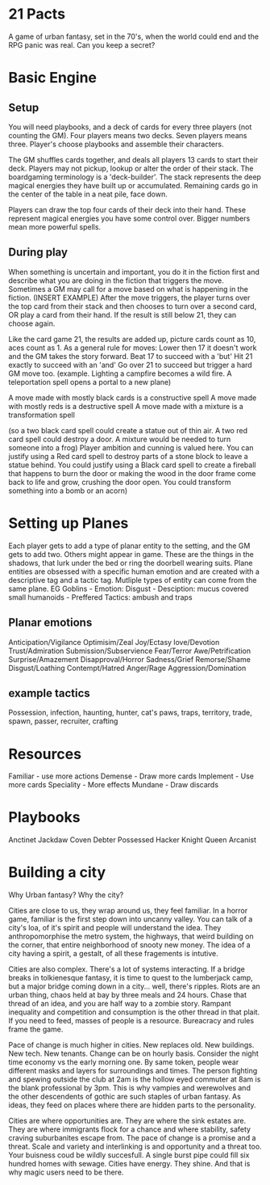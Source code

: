 # 21 Pacts

A game of urban fantasy, set in the 70's, when the world could end and the RPG panic was real.
Can you keep a secret?

# Basic Engine
## Setup
You will need playbooks, and a deck of cards for every three players (not counting the GM). Four players means two decks. Seven players means three.
Player's choose playbooks and assemble their characters.

The GM shuffles cards together, and deals all players 13 cards to start their deck.
Players may not pickup, lookup or alter the order of their stack. The boardgaming terminology is a 'deck-builder'.
The stack represents the deep magical energies they have built up or accumulated. 
Remaining cards go in the center of the table in a neat pile, face down.

Players can draw the top four cards of their deck into their hand. These represent magical energies you have some control over. Bigger  numbers mean more powerful spells.

## During play
When something is uncertain and important, you do it in the fiction first and describe what you are doing in the fiction that triggers the move. Sometimes a GM may call for a move based on what is happening in the fiction. (INSERT EXAMPLE)
After the move triggers, the player turns over the top card from their stack and then chooses to turn over a second card, OR play a card from their hand. If the result is still below 21, they can choose again.

Like the card game 21, the results are added up, picture cards count as 10, aces count as 1.
As a general rule for moves:
Lower then 17 it doesn't work and the GM takes the story forward.
  Beat 17 to succeed with a 'but'
  Hit 21 exactly to succeed with an 'and'
  Go over 21 to succeed but trigger a hard GM move too. (example. Lighting a campfire becomes a wild fire. A teleportation spell opens a portal to a new plane)

A move made with mostly black cards is a constructive spell
A move made with mostly reds is a destructive spell
A move made with a mixture is a transformation spell

(so a two black card spell could create a statue out of thin air. A two red card spell could destroy a door. A mixture would be needed to turn someone into a frog)
Player ambition and cunning is valued here. You can justify using a Red card spell to destroy parts of a stone block to leave a statue  behind.
You could justify using a Black card spell to create a fireball that happens to burn the door or making the wood in the door frame come back to life and grow, crushing the door open. You could transform something into a bomb or an acorn)

# Setting up Planes

Each player gets to add a type of planar entity to the setting, and the GM gets to add two. Others might appear in game. These are the things in the shadows, that lurk under the bed or ring the doorbell wearing suits.
Plane entities are obsessed with a specific human emotion and are created with a descriptive tag and a tactic tag. Mutliple types of entity can come from the same plane. EG Goblins - Emotion: Disgust - Desciption: mucus covered small humanoids - Preffered Tactics: ambush and traps

## Planar emotions
Anticipation/Vigilance
Optimisim/Zeal
Joy/Ectasy
love/Devotion
Trust/Admiration
Submission/Subservience
Fear/Terror
Awe/Petrification
Surprise/Amazement
Disapproval/Horror
Sadness/Grief
Remorse/Shame
Disgust/Loathing
Contempt/Hatred
Anger/Rage
Aggression/Domination

## example tactics
Possession, infection, haunting, hunter, cat's paws, 
traps, territory, trade, spawn, passer, recruiter, crafting 

# Resources
Familiar -  use more actions
Demense - Draw more cards
Implement - Use more cards
Speciality - More effects
Mundane - Draw discards

# Playbooks
Anctinet
Jackdaw
Coven
Debter
Possessed
Hacker
Knight
Queen
Arcanist


# Building a city

Why Urban fantasy? Why the city?

Cities are close to us, they wrap around us, they feel familiar. In a horror game, familiar is the first step down into uncanny valley. You can talk of a city's loa, of it's spirit and people will understand the idea. They anthropomorphise the metro system, the highways, that weird building on the corner, that entire neighborhood of snooty new money. The idea of a city having a spirit, a gestalt, of all these fragements is intutive. 

Cities are also complex. There's a lot of systems interacting. If a bridge breaks in tolkienesque fantasy, it is time to quest to the lumberjack camp, but a major bridge coming down in a city... well, there's ripples. Riots are an urban thing, chaos held at bay by three meals and 24 hours. Chase that thread of an idea, and you are half way to a zombie story. Rampant inequality and competition and consumption is the other thread in that plait. If you need to feed, masses of people is a resource. Bureacracy and rules frame the game.

Pace of change is much higher in cities. New replaces old. New buildings. New tech. New tenants. Change can be on hourly basis. Consider the night time economy vs the early morning one. By same token, people wear different masks and layers for surroundings and times. The person fighting and spewing outside the club at 2am is the hollow eyed commuter at 8am is the blank professional by 3pm. This is why vampies and werewolves and the other descendents of gothic are such staples of urban fantasy. As ideas, they feed on places where there are hidden parts to the personality. 

Cities are where opportunities are. They are where the sink estates are. They are where immigrants flock for a chance and where stability, safety craving suburbanites escape from. The pace of change is a promise and a threat. Scale and variety and interlinking is and opportunity and a threat too. Your buisness coud be wildly succesfull. A single burst pipe could fill six hundred homes with sewage.
Cities have energy. They shine. And that is why magic users need to be there.

